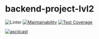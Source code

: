# backend-project-lvl2
![Linter](https://github.com/Grigorevv/backend-project-lvl2/workflows/Linter/badge.svg)
[![Maintainability](https://api.codeclimate.com/v1/badges/774ca70f140ba49cff93/maintainability)](https://codeclimate.com/github/Grigorevv/backend-project-level2/maintainability)
[![Test Coverage](https://api.codeclimate.com/v1/badges/774ca70f140ba49cff93/test_coverage)](https://codeclimate.com/github/Grigorevv/backend-project-level2/test_coverage)

[![asciicast](https://asciinema.org/a/Sh6DEjJG2PTVfwKTxwgLW3KGe.svg)](https://asciinema.org/a/Sh6DEjJG2PTVfwKTxwgLW3KGe)
